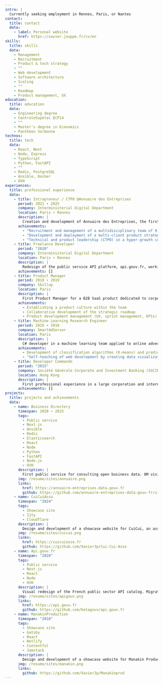 ```yaml
---
intro: |
  Currently seeking employment in Rennes, Paris, or Nantes
contact:
  title: contact
  data:
    - label: Personal website
      href: https://xavier.jouppe.fr/cv/en
skills:
  title: skills
  data:
    - Management
    - Recruitment
    - Product & tech strategy
    - ""
    - Web development
    - Software architecture
    - Scaling
    - ""
    - Roadmap
    - Product management, UX
education:
  title: education
  data:
    - Engineering degree
    - CentraleSupélec ECP14
    - ""
    - Master's degree in Economics
    - Panthéon Sorbonne
technos:
  title: tech
  data:
    - React, Next
    - Node, Express
    - TypeScript
    - Python, FastAPI
    - ""
    - Redis, PostgreSQL
    - Ansible, Docker
    - OVH
experiences:
  title: professional experience
  data:
    - title: Intrapreneur / CTPO @Annuaire des Entreprises
      period: 2021 ∙ 2025
      company: Interministerial Digital Department
      location: Paris ∙ Rennes
      description: |
        Creation and development of Annuaire des Entreprises, the first public site for business data (8M visits, 150M requests in January 2025). Finding sponsors within the administration, strategy design and execution, scaling:
      achievements:
        - "Recruitment and management of a multidisciplinary team of 9 people (business development, SEO, designer, developers)"
        - "Development and deployment of a multi-client product strategy: public website for businesses and citizens, SaaS for public officials, open API for developers"
        - "Technical and product leadership (CTPO) in a hyper-growth context with increasing security constraints. Infrastructure scalability challenges, application performance optimization, and security compliance"
    - title: Freelance Developer
      period: "2020"
      company: Interministerial Digital Department
      location: Paris ∙ Rennes
      description: |
        Redesign of the public service API platform, api.gouv.fr, working with a UX designer
      achievements: []
    - title: Product Manager
      period: 2018 ∙ 2019
      company: Skillup
      location: Paris
      description: |
        First Product Manager for a B2B SaaS product dedicated to corporate training
      achievements:
        - Establishing a product culture within the team
        - Collaborative development of the strategic roadmap
        - Product development management (UX, sprint management, KPIs)
    - title: Machine Learning Research Engineer
      period: 2016 ∙ 2018
      company: SmartAdServer
      location: Paris
      description: |
        C# developer in a machine learning team applied to online advertising:
      achievements:
        - Development of classification algorithms (K-means) and prediction algorithms (gradient descent)
        - "Self-teaching of web development by creating data visualization tools (React, D3.js)"
    - title: Developer Commando
      period: "2015"
      company: Société Générale Corporate and Investment Banking (SGCIB)
      location: Hong Kong
      description: |
        First professional experience in a large corporation and international setting. Development of tools for the middle office (VB.NET, C#, Python)
      achievements: []
projects:
  title: projects and achievements
  data:
    - name: Business Directory
      timespan: 2020 ∙ 2025
      tags:
        - Public service
        - Next.js
        - Ansible
        - Redis
        - Elasticsearch
        - React
        - Node
        - Python
        - FastAPI
        - Node.js
        - OVH
      description: |
        First public service for consulting open business data. 8M visits and 150M monthly requests in 2025. Hosted on dedicated OVH servers across multiple regions.
      img: /resume/sites/annuaire.png
      links:
        href: https://annuaire-entreprises.data.gouv.fr
        github: https://github.com/annuaire-entreprises-data-gouv-fr/site
    - name: CuiCuiAsso
      timespan: "2024"
      tags:
        - Showcase site
        - 11ty
        - Cloudflare
      description: |
        Design and development of a showcase website for CuiCui, an association publishing fanzines about wildlife in Brittany.
      img: /resume/sites/cuicui.png
      links:
        href: https://cuicuiasso.fr
        github: https://github.com/XavierJp/Cui-Cui-Asso
    - name: Api.gouv.fr
      timespan: "2020"
      tags:
        - Public service
        - Next.js
        - React
        - Node
        - OVH
      description: |
        Visual redesign of the French public sector API catalog. Migration from a Jekyll showcase site to React/Next.js
      img: /resume/sites/apigouv.png
      links:
        href: https://api.gouv.fr
        github: https://github.com/betagouv/api.gouv.fr
    - name: ManakinProduction
      timespan: "2018"
      tags:
        - Showcase site
        - Gatsby
        - React
        - Netlify
        - Contentful
        - Jamstack
      description: |
        Design and development of a showcase website for Manakin Production, a production company for artistic projects in the performing arts. This site is no longer online.
      img: /resume/sites/manakin.png
      links:
        github: https://github.com/XavierJp/Manakinprod
---
```


<!-- You can add any additional markdown content here if needed -->
